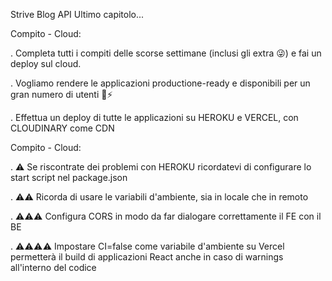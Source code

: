 Strive Blog API
Ultimo capitolo...

Compito - Cloud:

. Completa tutti i compiti delle scorse settimane (inclusi gli extra 😜) e fai un deploy sul cloud.

. Vogliamo rendere le applicazioni productione-ready e disponibili per un gran numero di utenti 🚗⚡

. Effettua un deploy di tutte le applicazioni su HEROKU e VERCEL, con CLOUDINARY come CDN



Compito - Cloud:

. ⚠️ Se riscontrate dei problemi con HEROKU ricordatevi di configurare lo start script nel package.json

. ⚠️⚠️ Ricorda di usare le variabili d'ambiente, sia in locale che in remoto

. ⚠️⚠️⚠️ Configura CORS in modo da far dialogare correttamente il FE con il BE

. ⚠️⚠️⚠️⚠️ Impostare CI=false come variabile d'ambiente su Vercel permetterà il build 
  di applicazioni React anche in caso di warnings all'interno del codice
